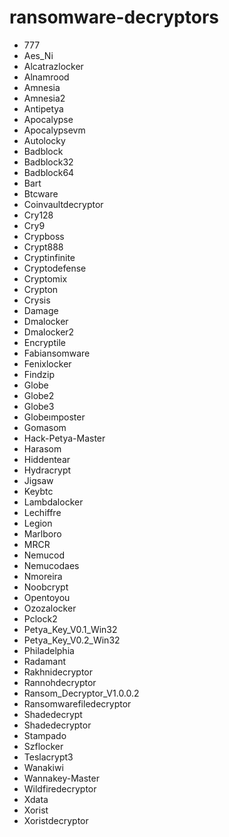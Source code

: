 # ransomware-decryptors
-	777
-	Aes_Ni
-	Alcatrazlocker
-	Alnamrood
-	Amnesia
-	Amnesia2
-	Antipetya
-	Apocalypse
-	Apocalypsevm
-	Autolocky
-	Badblock
-	Badblock32
-	Badblock64
-	Bart
-	Btcware
-	Coinvaultdecryptor
-	Cry128
-	Cry9
-	Crypboss
-	Crypt888
-	Cryptinfinite
-	Cryptodefense
-	Cryptomix
-	Crypton
-	Crysis
-	Damage
-	Dmalocker
-	Dmalocker2
-	Encryptile
-	Fabiansomware
-	Fenixlocker
-	Findzip
-	Globe
-	Globe2
-	Globe3
-	Globeımposter
-	Gomasom
-	Hack-Petya-Master
-	Harasom
-	Hiddentear
-	Hydracrypt
-	Jigsaw
-	Keybtc
-	Lambdalocker
-	Lechiffre
-	Legion
-	Marlboro
-	MRCR
-	Nemucod
-	Nemucodaes
-	Nmoreira
-	Noobcrypt
-	Opentoyou
-	Ozozalocker
-	Pclock2
-	Petya_Key_V0.1_Win32
-	Petya_Key_V0.2_Win32
-	Philadelphia
-	Radamant
-	Rakhnidecryptor
-	Rannohdecryptor
-	Ransom_Decryptor_V1.0.0.2
-	Ransomwarefiledecryptor
-	Shadedecrypt
-	Shadedecryptor
-	Stampado
-	Szflocker
-	Teslacrypt3
-	Wanakiwi
-	Wannakey-Master
-	Wildfiredecryptor
-	Xdata
-	Xorist
-	Xoristdecryptor

